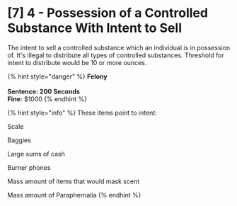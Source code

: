 # \[7] 4 - Possession of a Controlled Substance With Intent to Sell

The intent to sell a controlled substance which an individual is in possession of. It's illegal to distribute all types of controlled substances. Threshold for intent to distribute would be 10 or more ounces.

{% hint style="danger" %}
**Felony**\
\
**Sentence: 200 Seconds**\
**Fine:** $1000
{% endhint %}

{% hint style="info" %}
These items point to intent:

Scale

Baggies

Large sums of cash

Burner phones

Mass amount of items that would mask scent

Mass amount of Paraphernalia
{% endhint %}
